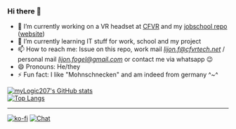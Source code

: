 ### Hi there 👋

<!--
**myLogic207/myLogic207** is a ✨ _special_ ✨ repository because its `README.md` (this file) appears on your GitHub profile.

Here are some ideas to get you started: -->

- 🔭 I’m currently working on a VR headset at [CFVR]() and my [jobschool repo](https://github.com/myLogic207/IF11C) ([website](https://myLogic207.github.io))
- 🌱 I’m currently learning IT stuff for work, school and my project
- 📫 How to reach me: Issue on this repo, work mail [*lijon.f@cfvrtech.net*](mailto:lijon.fogel@gmail.com)  / personal mail [*lijon.fogel@gmail.com*](mailto:lijon.fogel@gmail.com) or contact me via whatsapp 😉
- 😄 Pronouns: He/they
- ⚡ Fun fact: I like "Mohnschnecken" and am indeed from germany ^~^

[![myLogic207's GitHub stats](https://github-readme-stats.vercel.app/api?username=myLogic207&show_icons=true&theme=radical)](https://github.com/myLogic207)\
[![Top Langs](https://github-readme-stats.vercel.app/api/top-langs/?username=myLogic207&theme=tokyonight&layout=compact&langs_count=8?theme=tokyonight)](https://github.com/myLogic207)

---

[![ko-fi](https://ko-fi.com/img/githubbutton_sm.svg)](https://ko-fi.com/myLogic207) [![Chat](https://img.shields.io/badge/Discord-7289DA?style=for-the-badge&logo=discord&logoColor=white)](https://discord.gg/9j9MraNx8v) 
